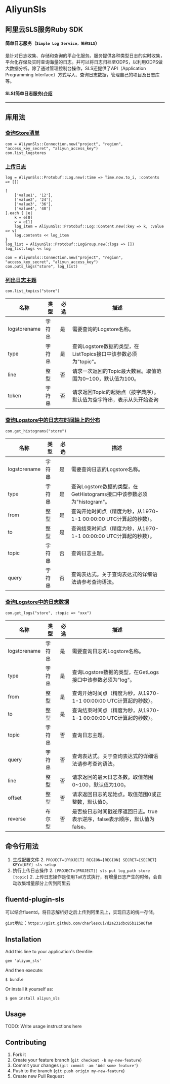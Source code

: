 # AliyunSls

## 阿里云SLS服务Ruby SDK


#### 简单日志服务（`Simple Log Service，简称SLS`）
是针对日志收集、存储和查询的平台化服务。服务提供各种类型日志的实时收集，平台化存储及实时查询海量的日志。并可以将日志归档至ODPS，以利用ODPS做大数据分析。除了通过管理控制台操作，SLS还提供了API（Application Programming Interface）方式写入、查询日志数据，管理自己的项目及日志库等。

#### SLS(简单日志服务)[介绍](http://docs.aliyun.com/?spm=5176.730001.3.10.5GpxDL#/sls)

------------
## 库用法

### [查询Store清单](http://docs.aliyun.com/#/pub/sls/api/apilist&ListLogstores)

    con = AliyunSls::Connection.new("project", "region", "access_key_secret", "aliyun_access_key")
    con.list_logstores

### [上传日志](http://docs.aliyun.com/#/pub/sls/api/apilist&PutLogs)

    log = AliyunSls::Protobuf::Log.new(:time => Time.now.to_i, :contents => [])

    [
        ['value1', '12'],
        ['value2', '24'],
        ['value3', '36'],
        ['value4', '48']
    ].each { |e|  
        k = e[0]
        v = e[1]
        log_item = AliyunSls::Protobuf::Log::Content.new(:key => k, :value => v)
        log.contents << log_item
    }
    log_list = AliyunSls::Protobuf::LogGroup.new(:logs => [])
    log_list.logs << log

    con = AliyunSls::Connection.new("project", "region", "access_key_secret", "aliyun_access_key")
    con.puts_logs("store", log_list)

### [列出日志主题](http://docs.aliyun.com/#/pub/sls/api/apilist&ListTopics)

    con.list_topics("store")

|名称|  类型|  必选|  描述|
|-----|-----|----|-----|
|logstorename|    字符串| 是|   需要查询的Logstore名称。|
|type|    字符串| 是|   查询Logstore数据的类型，在ListTopics接口中该参数必须为"topic"。|
|line|    整型|  否|   请求一次返回的Topic最大数目。取值范围为0~100，默认值为100。|
|token|   字符串| 否|   请求返回Topic的起始点（按字典序）。默认值为空字符串，表示从头开始查询 |Logstore中的日志Topic。

### [查询Logstore中的日志在时间轴上的分布](http://docs.aliyun.com/#/pub/sls/api/apilist&GetHistograms)

    con.get_histograms("store")

|名称|  类型|  必选|  描述|
|----|----|------|------|
|logstorename|    字符串| 是|   需要查询日志的Logstore名称。|
|type|    字符串| 是|   查询Logstore数据的类型，在GetHistograms接口中该参数必须为"histogram"。|
|from|    整型|  是|   查询开始时间点（精度为秒，从1970-1-1 00:00:00 UTC计算起的秒数）。|
|to|  整型|  是|   查询结束时间点（精度为秒，从1970-1-1 00:00:00 UTC计算起的秒数）。|
|topic|   字符串| 否|   查询日志主题。|
|query|   字符串| 否|   查询表达式。关于查询表达式的详细语法请参考查询语法。|

### [查询Logstore中的日志数据](http://docs.aliyun.com/#/pub/sls/api/apilist&GetLogs)

    con.get_logs("store", :topic => "xxx")

|名称 |  类型|  必选|  描述|
|---|---|---|------------|
|logstorename |    字符串| 是|   需要查询日志的Logstore名称。|
|type |    字符串| 是|   查询Logstore数据的类型，在GetLogs接口中该参数必须为"log"。|
|from |    整型|  是|   查询开始时间点（精度为秒，从1970-1-1 00:00:00 UTC计算起的秒数）。|
|to |  整型|  是|   查询结束时间点（精度为秒，从1970-1-1 00:00:00 UTC计算起的秒数）。|
|topic |   字符串| 否|   查询日志主题。|
|query |   字符串| 否|   查询表达式。关于查询表达式的详细语法请参考查询语法。|
|line |    整型|  否|   请求返回的最大日志条数。取值范围0~100，默认值为100。|
|offset |  整型|  否|   请求返回日志的起始点。取值范围0或正整数，默认值0。|
|reverse | 布尔型| 否|   是否按日志时间戳逆序返回日志。true表示逆序，false表示顺序，默认值为false。|

## 命令行用法

1. 生成配置文件
    2. `PROJECT=[PROJECT] REGION=[REGION] SECRET=[SECRET] KEY=[KEY] sls setup`
1. 执行上传日志操作
    2. `[PROJECT=[PROJECT]] sls put log_path store [topic]`
    2. 上传日志操作是使用Tail方式执行，有增量日志产生的时候，会自动收集增量部分上传到阿里云
    
## fluentd-plugin-sls

可以结合fluentd，将日志解析好之后上传到阿里云上，实现日志的统一存储。

`gist`地址：`https://gist.github.com/charlescui/d2a231dbc85b11586fa0`

## Installation

Add this line to your application's Gemfile:

    gem 'aliyun_sls'

And then execute:

    $ bundle

Or install it yourself as:

    $ gem install aliyun_sls

## Usage

TODO: Write usage instructions here

## Contributing

1. Fork it
2. Create your feature branch (`git checkout -b my-new-feature`)
3. Commit your changes (`git commit -am 'Add some feature'`)
4. Push to the branch (`git push origin my-new-feature`)
5. Create new Pull Request
